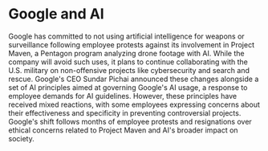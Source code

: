 # Google and AI
Google has committed to not using artificial intelligence for weapons or surveillance following employee protests against its involvement in Project Maven, a Pentagon program analyzing drone footage with AI. While the company will avoid such uses, it plans to continue collaborating with the U.S. military on non-offensive projects like cybersecurity and search and rescue. Google's CEO Sundar Pichai announced these changes alongside a set of AI principles aimed at governing Google's AI usage, a response to employee demands for AI guidelines. However, these principles have received mixed reactions, with some employees expressing concerns about their effectiveness and specificity in preventing controversial projects. Google's shift follows months of employee protests and resignations over ethical concerns related to Project Maven and AI's broader impact on society.

